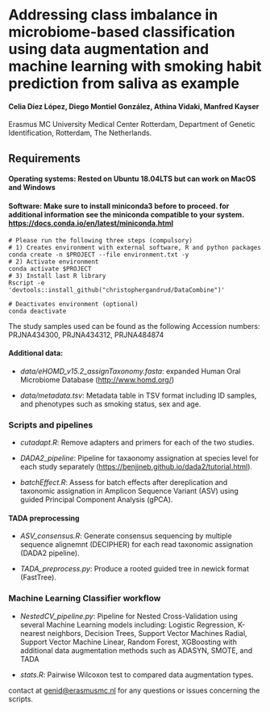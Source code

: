 
# Addressing class imbalance in microbiome-based classification using data augmentation and machine learning with smoking habit prediction from saliva as example


#### Celia Díez López, Diego Montiel González, Athina Vidaki, Manfred Kayser
Erasmus MC University Medical Center Rotterdam, Department of Genetic Identification, Rotterdam, The Netherlands.


## Requirements

#### Operating systems: Rested on Ubuntu 18.04LTS but can work on MacOS and Windows
#### Software: Make sure to install miniconda3 before to proceed. for additional information see the miniconda compatible to your system. https://docs.conda.io/en/latest/miniconda.html

    # Please run the following three steps (compulsory)
    # 1) Creates environment with external software, R and python packages
    conda create -n $PROJECT --file environment.txt -y
    # 2) Activate environment
    conda activate $PROJECT
    # 3) Install last R library
    Rscript -e 'devtools::install_github("christophergandrud/DataCombine")'

    # Deactivates environment (optional)
    conda deactivate
    

The study samples used can be found as the following Accession numbers: PRJNA434300, PRJNA434312, PRJNA484874

#### Additional data:

* *data/eHOMD_v15.2_assignTaxonomy.fasta*: expanded Human Oral Microbiome Database (http://www.homd.org/)

* *data/metadata.tsv*: Metadata table in TSV format including ID samples, and phenotypes such as smoking status, sex and age.

### Scripts and pipelines

* *cutadapt.R*: Remove adapters and primers for each of the two studies.

* *DADA2_pipeline*: Pipeline for taxaonomy assignation at species level for each study separately (https://benjjneb.github.io/dada2/tutorial.html).

* *batchEffect.R*: Assess for batch effects after dereplication and taxonomic assignation in Amplicon Sequence Variant (ASV) using guided Principal Component Analysis (gPCA).

#### TADA preprocessing

* *ASV_consensus.R*: Generate consensus sequencing by multiple sequence alignemnt (DECIPHER) for each read taxonomic assignation (DADA2 pipeline).

* *TADA_preprocess.py*: Produce a rooted guided tree in newick format (FastTree).


### Machine Learning Classifier workflow

* *NestedCV_pipeline.py*: Pipeline for Nested Cross-Validation using several Machine Learning models including: 
Logistic Regression, K-nearest neighbors, Decision Trees, Support Vector Machines Radial, Support Vector Machine Linear, Random Forest, XGBoosting
with additional data augmentation methods such as ADASYN, SMOTE, and TADA

* *stats.R*: Pairwise Wilcoxon test to compared data augmentation types.


contact at genid@erasmusmc.nl for any questions or issues concerning the scripts.




